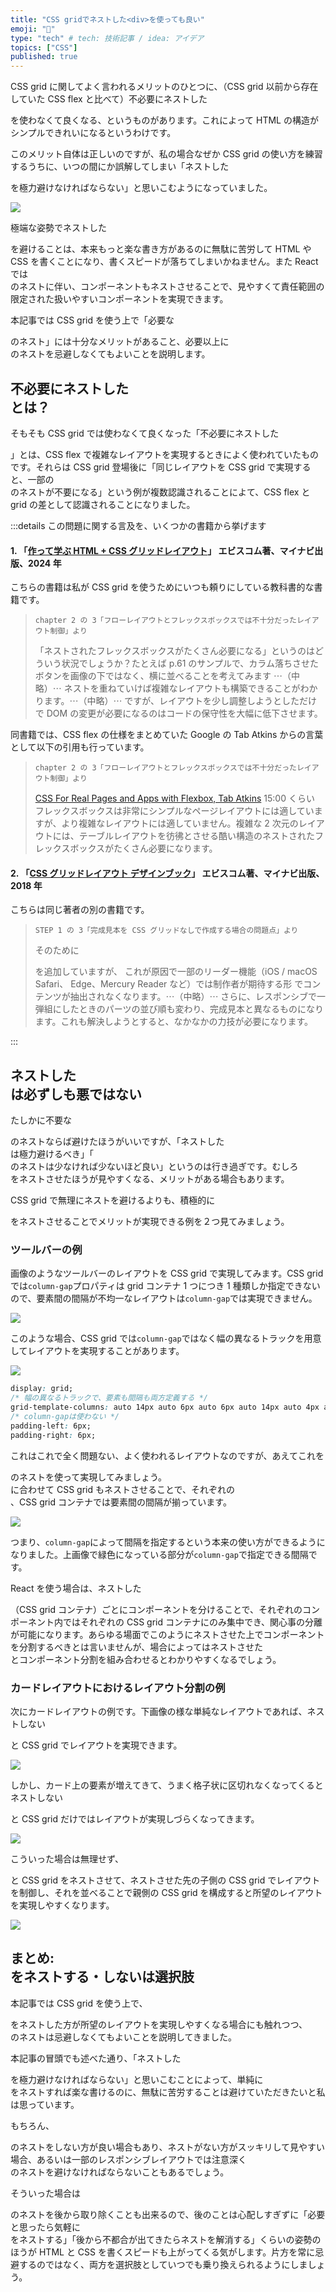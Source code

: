 ```yaml
---
title: "CSS gridでネストした<div>を使っても良い"
emoji: "🐷"
type: "tech" # tech: 技術記事 / idea: アイデア
topics: ["CSS"]
published: true
---
```


CSS grid に関してよく言われるメリットのひとつに、（CSS grid 以前から存在していた CSS flex と比べて）不必要にネストした<div>を使わなくて良くなる、というものがあります。これによって HTML の構造がシンプルできれいになるというわけです。

このメリット自体は正しいのですが、私の場合なぜか CSS grid の使い方を練習するうちに、いつの間にか誤解してしまい「ネストした<div>を極力避けなければならない」と思いこむようになっていました。

![](https://storage.googleapis.com/zenn-user-upload/a57c7b7aceda-20241016.png)

極端な姿勢でネストした<div>を避けることは、本来もっと楽な書き方があるのに無駄に苦労して HTML や CSS を書くことになり、書くスピードが落ちてしまいかねません。また React では<div>のネストに伴い、コンポーネントもネストさせることで、見やすくて責任範囲の限定された扱いやすいコンポーネントを実現できます。

本記事では CSS grid を使う上で「必要な<div>のネスト」には十分なメリットがあること、必要以上に<div>のネストを忌避しなくてもよいことを説明します。

## 不必要にネストした<div>とは？

そもそも CSS grid では使わなくて良くなった「不必要にネストした<div>」とは、CSS flex で複雑なレイアウトを実現するときによく使われていたものです。それらは CSS grid 登場後に「同じレイアウトを CSS grid で実現すると、一部の<div>のネストが不要になる」という例が複数認識されることによて、CSS flex と grid の差として認識されることになりました。

:::details この問題に関する言及を、いくつかの書籍から挙げます

#### 1. **「[作って学ぶ HTML + CSS グリッドレイアウト](https://ebisu.com/grid-layout/)」** エビスコム著、マイナビ出版、2024 年

こちらの書籍は私が CSS grid を使うためにいつも頼りにしている教科書的な書籍です。

> `chapter 2 の 3「フローレイアウトとフレックスボックスでは不十分だったレイアウト制御」より`
>
> 「ネストされたフレックスボックスがたくさん必要になる」というのはどういう状況でしょうか？たとえば p.61 のサンプルで、カラム落ちさせたボタンを画像の下ではなく、横に並べることを考えてみます ⋯（中略）⋯ ネストを重ねていけば複雑なレイアウトも構築できることがわかります。⋯（中略）⋯ ですが、レイアウトを少し調整しようとしただけで DOM の変更が必要になるのはコードの保守性を大幅に低下させます。

同書籍では、CSS flex の仕様をまとめていた Google の Tab Atkins からの言葉として以下の引用も行っています。

> `chapter 2 の 3「フローレイアウトとフレックスボックスでは不十分だったレイアウト制御」より`
>
> [CSS For Real Pages and Apps with Flexbox, Tab Atkins](https://youtu.be/FKfNbqqeGi4?feature=shared&t=900) 15:00 くらい
> フレックスボックスは非常にシンプルなページレイアウトには適していますが、より複雑なレイアウトには適していません。複雑な 2 次元のレイアウトには、テーブルレイアウトを彷彿とさせる酷い構造のネストされたフレックスボックスがたくさん必要になります。

#### 2. **「[CSS グリッドレイアウト デザインブック](https://ebisu.com/css-grid-layout-designbook/)」** エビスコム著、マイナビ出版、2018 年

こちらは同じ著者の別の書籍です。

> `STEP 1 の 3「完成見本を CSS グリッドなしで作成する場合の問題点」より`
>
> そのために <div> を追加していますが、 これが原因で一部のリーダー機能（iOS / macOS Safari、 Edge、Mercury Reader など）では制作者が期待する形 でコンテンツが抽出されなくなります。⋯（中略）⋯ さらに、レスポンシブで一弾組にしたときのパーツの並び順も変わり、完成見本と異なるものになります。これも解決しようとすると、なかなかの力技が必要になります。

:::

## ネストした<div>は必ずしも悪ではない

たしかに不要な<div>のネストならば避けたほうがいいですが、「ネストした<div>は極力避けるべき」「<div>のネストは少なければ少ないほど良い」というのは行き過ぎです。むしろ<div>をネストさせたほうが見やすくなる、メリットがある場合もあります。

CSS grid で無理にネストを避けるよりも、積極的に<div>をネストさせることでメリットが実現できる例を２つ見てみましょう。

### ツールバーの例

画像のようなツールバーのレイアウトを CSS grid で実現してみます。CSS grid では`column-gap`プロパティは grid コンテナ 1 つにつき 1 種類しか指定できないので、要素間の間隔が不均一なレイアウトは`column-gap`では実現できません。

![](https://storage.googleapis.com/zenn-user-upload/69ab7027ac03-20241016.png)

このような場合、CSS grid では`column-gap`ではなく幅の異なるトラックを用意してレイアウトを実現することがあります。

![](https://storage.googleapis.com/zenn-user-upload/ebba43559b10-20241016.png)

```css
display: grid;
/* 幅の異なるトラックで、要素も間隔も両方定義する */
grid-template-columns: auto 14px auto 6px auto 6px auto 14px auto 4px auto;
/* column-gapは使わない */
padding-left: 6px;
padding-right: 6px;
```

これはこれで全く問題ない、よく使われるレイアウトなのですが、あえてこれを<div>のネストを使って実現してみましょう。<div>に合わせて CSS grid もネストさせることで、それぞれの<div>、CSS grid コンテナでは要素間の間隔が揃っています。

![](https://storage.googleapis.com/zenn-user-upload/6bfedc3f1ef9-20241016.png)

つまり、`column-gap`によって間隔を指定するという本来の使い方ができるようになりました。上画像で緑色になっている部分が`column-gap`で指定できる間隔です。

React を使う場合は、ネストした<div>（CSS grid コンテナ）ごとにコンポーネントを分けることで、それぞれのコンポーネント内ではそれぞれの CSS grid コンテナにのみ集中でき、関心事の分離が可能になります。あらゆる場面でこのようにネストさせた上でコンポーネントを分割するべきとは言いませんが、場合によってはネストさせた<div>とコンポーネント分割を組み合わせるとわかりやすくなるでしょう。

### カードレイアウトにおけるレイアウト分割の例

次にカードレイアウトの例です。下画像の様な単純なレイアウトであれば、ネストしない<div>と CSS grid でレイアウトを実現できます。

![](https://storage.googleapis.com/zenn-user-upload/9134439c2d14-20241016.png)

しかし、カード上の要素が増えてきて、うまく格子状に区切れなくなってくるとネストしない<div>と CSS grid だけではレイアウトが実現しづらくなってきます。

![](https://storage.googleapis.com/zenn-user-upload/93431d3c313d-20241016.png)

こういった場合は無理せず、<div>と CSS grid をネストさせて、ネストさせた先の子側の CSS grid でレイアウトを制御し、それを並べることで親側の CSS grid を構成すると所望のレイアウトを実現しやすくなります。

![](https://storage.googleapis.com/zenn-user-upload/5180747ebf6b-20241016.png)

## まとめ: <div>をネストする・しないは選択肢

本記事では CSS grid を使う上で、<div>をネストした方が所望のレイアウトを実現しやすくなる場合にも触れつつ、<div>のネストは忌避しなくてもよいことを説明してきました。

本記事の冒頭でも述べた通り、「ネストした<div>を極力避けなければならない」と思いこむことによって、単純に<div>をネストすれば楽な書けるのに、無駄に苦労することは避けていただきたいと私は思っています。

もちろん、<div>のネストをしない方が良い場合もあり、ネストがない方がスッキリして見やすい場合、あるいは一部のレスポンシブレイアウトでは注意深く<div>のネストを避けなければならないこともあるでしょう。

そういった場合は<div>のネストを後から取り除くことも出来るので、後のことは心配しすぎずに「必要と思ったら気軽に<div>をネストする」「後から不都合が出てきたらネストを解消する」くらいの姿勢のほうが HTML と CSS を書くスピードも上がってくる気がします。片方を常に忌避するのではなく、両方を選択肢としていつでも乗り換えられるようにしましょう。
